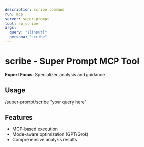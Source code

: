 ```yaml
---
description: scribe command
run: mcp
server: super-prompt
tool: sp_scribe
args:
  query: "${input}"
  persona: "scribe"
---
```


# **scribe - Super Prompt MCP Tool**

**Expert Focus**: Specialized analysis and guidance

## Usage
/super-prompt/scribe "your query here"

## Features
- MCP-based execution
- Mode-aware optimization (GPT/Grok)
- Comprehensive analysis results
